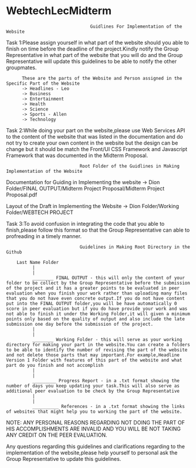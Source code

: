 # WebtechLecMidterm
                                    Guidlines For Implementation of the Website

Task 1:Please assign yourself in what part of the website should you able to finish on time before the deadline of the project.Kindly notify the Group Representative in what part of the website that you will do and the Group Representative will update this guidelines to be able to notify the other groupmates.

          These are the parts of the Website and Person assigned in the Specific Part of the Website
          -> Headlines - Leo
          -> Business
          -> Entertainment
          -> Health
          -> Science
          -> Sports - Allen
          -> Technology
  
Task 2:While doing your part on the website,please use Web Services API to the content of the website that was listed in the documentation and do not try to create your own content in the website but the design can be change but it should be match the Front/UI CSS Framework and Javascript Framework that was documented in the Midterm Proposal.
                                    
                                Root Folder of the Guidlines in Making Implementation of the Website
  
  Documentation for Guiding in Implementing the website
  -> Dion Folder/FINAL OUTPUT/Midterm Project Proposal/Midterm Project Proposal.pdf
  
  Layout of the Draft in Implementing the Website
  -> Dion Folder/Working Folder/WEBTECH PROJECT
  
 Task 3:To avoid confusion in integrating the code that you able to finish,please follow this format so that the Group Representative can able to profreading in a timely manner.
 
                                Guidelines in Making Root Directory in the Github
        
        Last Name Folder
              |
              |
              ________ FINAL OUTPUT - this will only the content of your folder to be collect by the Group Representative before the submission of the project and it has a greater points to be evaluated in peer evaluation when you finish your work rather than uploading many files that you do not have even concrete output.If you do not have content put into the FINAL OUTPUT folder,you will be have automatically 0 score in peer evaluation but if you do have provide your work and was not able to finish it under the Working Folder,it will given a minimum points only based on the quality of output and also include the late submission one day before the submission of the project.
              |
              |
              ________ Working Folder - this will serve as your working directory for making your part in the website.You can create a folders to be able to identify the number of revising the part of the website and not delete those parts that may important.For example,Headline Version 1 Folder with features of this part of the website and what part do you finish and not accomplish
              |
              |
              _________ Progress Report - in a .txt format showing the number of days you keep updating your task.This will also serve as additional peer evaluation to be check by the Group Representative
              |
              |
              __________ References - in a .txt format showing the links of websites that might help you to working the part of the website.
              
NOTE: ANY PERSONAL REASONS REGARDING NOT DOING THE PART OF HIS ACCOMPLISHMENTS ARE INVALID AND YOU WILL BE NOT TAKING ANY CREDIT ON THE PEER EVALUATION.
              
Any questions regarding this guidelines and clarifications regarding to the implementation of the website,please help yourself to personal ask the Group Representative to update this guidelines.
